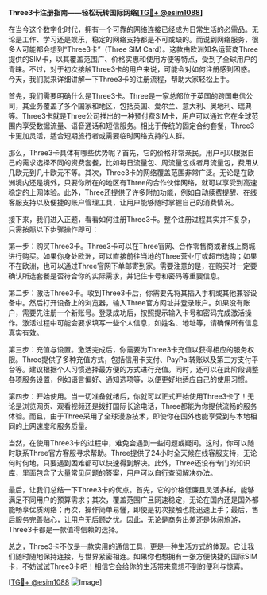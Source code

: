 **Three3卡注册指南——轻松玩转国际网络[[TG💪+ @esim1088](https://t.me/s/esim1088)]**

在当今这个数字化时代，拥有一个可靠的网络连接已经成为日常生活的必需品。无论是工作、学习还是娱乐，稳定的网络支持都是不可或缺的。而说到网络服务，很多人可能都会想到“Three3卡”（Three SIM Card）。这款由欧洲知名运营商Three提供的SIM卡，以其覆盖范围广、价格实惠和使用方便等特点，受到了全球用户的青睐。不过，对于初次接触Three3卡的用户来说，可能会对如何注册感到困惑。今天，我们就来详细讲解一下Three3卡的注册流程，帮助大家轻松上手。

首先，我们需要明确什么是Three3卡。Three是一家总部位于英国的跨国电信公司，其业务覆盖了多个国家和地区，包括英国、爱尔兰、意大利、奥地利、瑞典等。Three3卡就是Three公司推出的一种预付费SIM卡，用户可以通过它在全球范围内享受数据流量、语音通话和短信服务。相比于传统的固定合约套餐，Three3卡更加灵活，适合短期旅行者或需要临时网络支持的人群。

那么，Three3卡具体有哪些优势呢？首先，它的价格非常亲民。用户可以根据自己的需求选择不同的资费套餐，比如每日流量包、周流量包或者月流量包，费用从几欧元到几十欧元不等。其次，Three3卡的网络覆盖范围非常广泛。无论是在欧洲境内还是境外，只要你所在的地区有Three的合作伙伴网络，就可以享受到高速稳定的上网体验。此外，Three还提供了许多附加功能，例如自动续费提醒、在线客服支持以及便捷的账户管理工具，让用户能够随时掌握自己的消费情况。

接下来，我们进入正题，看看如何注册Three3卡。整个注册过程其实并不复杂，只需按照以下步骤操作即可：

第一步：购买Three3卡。Three3卡可以在Three官网、合作零售商或者线上商城进行购买。如果你身处欧洲，可以直接前往当地的Three营业厅或超市选购；如果不在欧洲，也可以通过Three官网下单邮寄到家。需要注意的是，在购买时一定要确认所选套餐是否符合你的实际需求，并记住卡号和密码等重要信息。

第二步：激活Three3卡。收到Three3卡后，你需要先将其插入手机或其他兼容设备中。然后打开设备上的浏览器，输入Three官方网址并登录账户。如果没有账户，需要先注册一个新账号。登录成功后，按照提示输入卡号和密码完成激活操作。激活过程中可能会要求填写一些个人信息，如姓名、地址等，请确保所有信息真实有效。

第三步：充值与设置。激活完成后，你需要为Three3卡充值以获得相应的服务权限。Three提供了多种充值方式，包括信用卡支付、PayPal转账以及第三方支付平台等。建议根据个人习惯选择最方便的方式进行充值。同时，还可以在此阶段调整各项服务设置，例如语言偏好、通知选项等，以便更好地适应自己的使用习惯。

第四步：开始使用。当一切准备就绪后，你就可以正式开始使用Three3卡了！无论是浏览网页、观看视频还是拨打国际长途电话，Three都能为你提供流畅的服务体验。而且，由于Three采用了全球漫游技术，即使你在国外也能享受到与本地相同的上网速度和服务质量。

当然，在使用Three3卡的过程中，难免会遇到一些问题或疑问。这时，你可以随时联系Three官方客服寻求帮助。Three提供了24小时全天候在线客服支持，无论何时何地，只要遇到困难都可以快速得到解决。此外，Three还设有专门的知识库，里面包含了大量常见问题的答案，用户可以自行查阅解决办法。

最后，让我们总结一下Three3卡的优点。首先，它的价格低廉且灵活多样，能够满足不同用户的预算需求；其次，覆盖范围广且网速稳定，无论在国内还是国外都能畅享优质网络；再次，操作简单易懂，即使是初次接触也能迅速上手；最后，售后服务完善贴心，让用户无后顾之忧。因此，无论是商务出差还是休闲旅游，Three3卡都是一款值得信赖的选择。

总之，Three3卡不仅是一款实用的通信工具，更是一种生活方式的体现。它让我们随时随地保持连接，与世界紧密相连。如果你也想拥有一张方便快捷的国际SIM卡，不妨试试Three3卡吧！相信它会给你的生活带来意想不到的便利与惊喜。

[[TG💪+ @esim1088](https://t.me/s/esim1088) ![Image](https://i.postimg.cc/4NQfJmqS/Snipaste-2025-05-13-00-14-12.png)]
